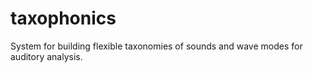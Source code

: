 # taxophonics
System for building flexible taxonomies of sounds and wave modes for auditory analysis. 
